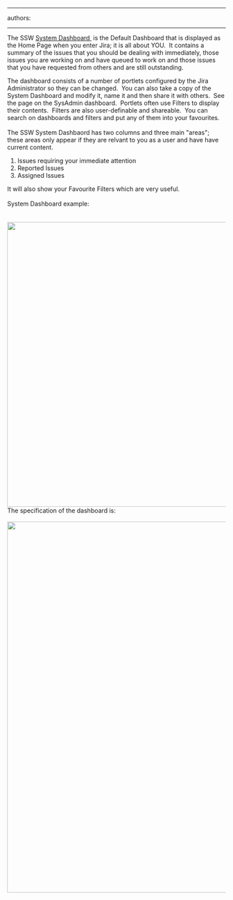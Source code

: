 

---
authors:

---




<span class='intro'> The SSW <a shape="rect" href="http&#58;//jira.ssw.com.au/secure/Dashboard.jspa" class="ms-rteCustom-External">System Dashboard </a>&#160;is the Default Dashboard that is displayed as the Home Page when you enter Jira; it is all about YOU.&#160; It contains a summary of the issues that you should be dealing with immediately, those issues you are working on and have queued to work on and those issues that you have requested from others and are still outstanding. 
 </span>


  <p style="margin-right&#58;0px;" dir="ltr">The dashboard consists of a number of portlets configured by the Jira Administrator so they can be changed.&#160; You can also take a copy of the System Dashboard and modify it, name it and then share it with others.&#160; See the page on the SysAdmin dashboard.&#160; Portlets often use Filters to display their contents.&#160; Filters are also user-definable and shareable.&#160; You can search on dashboards and filters and put any of them into your favourites.<br>
<br>
The SSW System Dashbaord has two columns and&#160;three main &quot;areas&quot;; these areas only appear if they are relvant to you as a user and have have current content.</p>
<ol>
    <li>Issues requiring your immediate attention </li>
    <li>Reported Issues </li>
    <li>Assigned Issues </li>
</ol>
<p>It will also show your Favourite Filters which are very useful.<br>
<br>
System Dashboard example&#58;<br>
<br>
<br>
<img alt="" style="width&#58;950px;height&#58;656px;" src="/Standards/Management/rulesforbetterjira/PublishingImages/SystemDashboardExample.png" />The specification of the dashboard is&#58;<br>
<br>
<img width="900" height="855" alt="" src="/Standards/Management/rulesforbetterjira/PublishingImages/SystemDashboardSpec.png" /><br>
</p>



